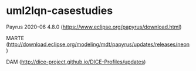 # uml2lqn-casestudies

Payrus 2020-06 4.8.0 (https://www.eclipse.org/papyrus/download.html)

MARTE (http://download.eclipse.org/modeling/mdt/papyrus/updates/releases/neon)

DAM (http://dice-project.github.io/DICE-Profiles/updates) 


